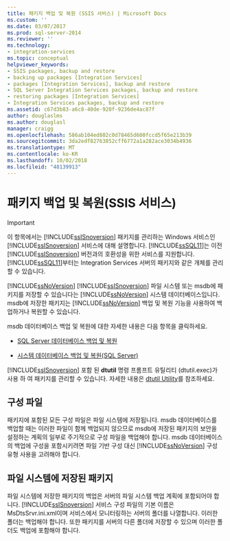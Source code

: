 ```yaml
---
title: 패키지 백업 및 복원 (SSIS 서비스) | Microsoft Docs
ms.custom: ''
ms.date: 03/07/2017
ms.prod: sql-server-2014
ms.reviewer: ''
ms.technology:
- integration-services
ms.topic: conceptual
helpviewer_keywords:
- SSIS packages, backup and restore
- backing up packages [Integration Services]
- packages [Integration Services], backup and restore
- SQL Server Integration Services packages, backup and restore
- restoring packages [Integration Services]
- Integration Services packages, backup and restore
ms.assetid: c67d3b83-a6c8-40de-920f-9236de4ac87f
author: douglaslms
ms.author: douglasl
manager: craigg
ms.openlocfilehash: 586ab104ed802c0d78465d600fccd5f65e213b39
ms.sourcegitcommit: 3da2edf82763852cff6772a1a282ace3034b4936
ms.translationtype: MT
ms.contentlocale: ko-KR
ms.lasthandoff: 10/02/2018
ms.locfileid: "48139913"
---
```

# <a name="package-backup-and-restore-ssis-service"></a>패키지 백업 및 복원(SSIS 서비스)
    
> [!IMPORTANT]  
>  이 항목에서는 [!INCLUDE[ssISnoversion](../includes/ssisnoversion-md.md)] 패키지를 관리하는 Windows 서비스인 [!INCLUDE[ssISnoversion](../includes/ssisnoversion-md.md)] 서비스에 대해 설명합니다. [!INCLUDE[ssSQL11](../includes/sssql11-md.md)]는 이전 [!INCLUDE[ssISnoversion](../includes/ssisnoversion-md.md)] 버전과의 호환성을 위한 서비스를 지원합니다. [!INCLUDE[ssSQL11](../includes/sssql11-md.md)]부터는 Integration Services 서버의 패키지와 같은 개체를 관리할 수 있습니다.  
  
 [!INCLUDE[ssNoVersion](../includes/ssnoversion-md.md)] [!INCLUDE[ssISnoversion](../includes/ssisnoversion-md.md)] 파일 시스템 또는 msdb에 패키지를 저장할 수 있습니다는 [!INCLUDE[ssNoVersion](../includes/ssnoversion-md.md)] 시스템 데이터베이스입니다. msdb에 저장한 패키지는 [!INCLUDE[ssNoVersion](../includes/ssnoversion-md.md)] 백업 및 복원 기능을 사용하여 백업하거나 복원할 수 있습니다.  
  
 msdb 데이터베이스 백업 및 복원에 대한 자세한 내용은 다음 항목을 클릭하세요.  
  
-   [SQL Server 데이터베이스 백업 및 복원](../relational-databases/backup-restore/back-up-and-restore-of-sql-server-databases.md)  
  
-   [시스템 데이터베이스 백업 및 복원&#40;SQL Server&#41;](../relational-databases/backup-restore/back-up-and-restore-of-system-databases-sql-server.md)  
  
 [!INCLUDE[ssISnoversion](../includes/ssisnoversion-md.md)] 포함 된 **dtutil** 명령 프롬프트 유틸리티 (dtutil.exec)가 사용 하 여 패키지를 관리할 수 있습니다. 자세한 내용은 [dtutil Utility](dtutil-utility.md)를 참조하세요.  
  
## <a name="configuration-files"></a>구성 파일  
 패키지에 포함된 모든 구성 파일은 파일 시스템에 저장됩니다. msdb 데이터베이스를 백업할 때는 이러한 파일이 함께 백업되지 않으므로 msdb에 저장된 패키지의 보안을 설정하는 계획의 일부로 주기적으로 구성 파일을 백업해야 합니다. msdb 데이터베이스의 백업에 구성을 포함시키려면 파일 기반 구성 대신 [!INCLUDE[ssNoVersion](../includes/ssnoversion-md.md)] 구성 유형 사용을 고려해야 합니다.  
  
## <a name="packages-stored-in-the-file-system"></a>파일 시스템에 저장된 패키지  
 파일 시스템에 저장한 패키지의 백업은 서버의 파일 시스템 백업 계획에 포함되어야 합니다. [!INCLUDE[ssISnoversion](../includes/ssisnoversion-md.md)] 서비스 구성 파일의 기본 이름은 MsDtsSrvr.ini.xml이며 서비스에서 모니터링하는 서버의 폴더를 나열합니다. 이러한 폴더는 백업해야 합니다. 또한 패키지를 서버의 다른 폴더에 저장할 수 있으며 이러한 폴더도 백업에 포함해야 합니다.  
  
  
